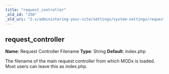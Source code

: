 ```yaml
---
title: "request_controller"
_old_id: "256"
_old_uri: "2.x/administering-your-site/settings/system-settings/request_controller"
---
```


## request\_controller

**Name**: Request Controller Filename 
**Type**: String 
**Default**: index.php

The filename of the main request controller from which MODx is loaded. Most users can leave this as index.php.